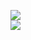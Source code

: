 [![](https://img.shields.io/badge/Made%20With-Github%20Spray-lightgrey.svg?style=for-the-badge&logo=github)](https://github.com/Annihil/github-spray#28543)  
[![](https://i.imgur.com/2DrTn0Z.gif)](https://github.com/Annihil/github-spray)
